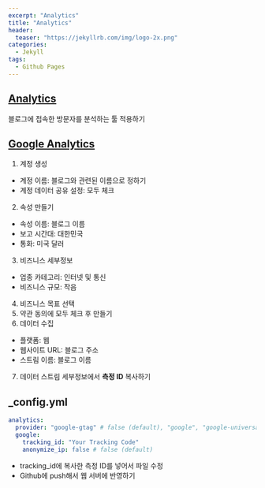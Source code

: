 ```yaml
---
excerpt: "Analytics"
title: "Analytics"
header:
  teaser: "https://jekyllrb.com/img/logo-2x.png"
categories:
  - Jekyll
tags:
  - Github Pages
---
```


## <a href="https://mmistakes.github.io/minimal-mistakes/docs/configuration/#analytics" target="_blank">Analytics</a>

블로그에 접속한 방문자를 분석하는 툴 적용하기

## <a href="https://analytics.google.com/analytics/web/provision/?authuser=0#/provision" target="_blank">Google Analytics</a>

1. 계정 생성
  - 계정 이름: 블로그와 관련된 이름으로 정하기
  - 계정 데이터 공유 설정: 모두 체크
2. 속성 만들기
  - 속성 이름: 블로그 이름
  - 보고 시간대: 대한민국
  - 통화: 미국 달러
3. 비즈니스 세부정보
  - 업종 카테고리: 인터넷 및 통신
  - 비즈니스 규모: 작음
4. 비즈니스 목표 선택
5. 약관 동의에 모두 체크 후 만들기
6. 데이터 수집
  - 플랫폼: 웹
  - 웹사이트 URL: 블로그 주소
  - 스트림 이름: 블로그 이름
7. 데이터 스트림 세부정보에서 **측정 ID** 복사하기   

## _config.yml

```yml
analytics:
  provider: "google-gtag" # false (default), "google", "google-universal", "google-gtag", "custom"
  google:
    tracking_id: "Your Tracking Code"
    anonymize_ip: false # false (default)
```
- tracking_id에 복사한 측정 ID를 넣어서 파일 수정
- Github에 push해서 웹 서버에 반영하기